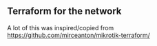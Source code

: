 ## Terraform for the network

A lot of this was inspired/copied from https://github.com/mirceanton/mikrotik-terraform/